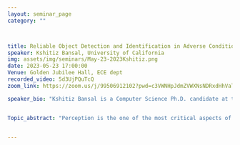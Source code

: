 ```yaml
---
layout: seminar_page
category: ""



title: Reliable Object Detection and Identification in Adverse Conditions
speaker: Kshitiz Bansal, University of California
img: assets/img/seminars/May-23-2023Kshitiz.png
date: 2023-05-23 17:00:00 
Venue: Golden Jubilee Hall, ECE dept
recorded_video: 5d3UjPQuTcQ
zoom_link: https://zoom.us/j/99506912102?pwd=c3VWNHpJdmZVWXNsNDRxdHhVaTBuZz09

speaker_bio: "Kshitiz Bansal is a Computer Science Ph.D. candidate at the University of California, San Diego. He is a part of Wireless Communication Sensing and Networking Group, headed by Prof. Dinesh Bharadia. His primary research interest lies in the fields of Automotive Imaging Radar, computer vision and signal processing algorithms, with applications both in indoor and outdoor domains like perception in adverse weather conditions, infrastructure sensing and so on. He has worked on building real-time, safety-critical, and reliable perception systems that use multi-modal sensing from cameras, radars and lidars. His work has been published on top conferences such as SenSys and featured in several press releases including Wall Street Journal."


Topic_abstract: "Perception is the one of the most critical aspects of any autonomous driving or navigation system. Currently, environment perception is heavily dependent on light-based sensors (cameras and lidars). While these sensors provide high-resolution data, they are known to fail under adverse weather conditions. There is a growing trend towards using radars for autonomous sensing applications since they are all-weather resistant and are known to provide accurate depth and velocity measurements. Our research focuses on developing systems that use radars as their primary sensors and enable perception in these adverse conditions. We propose a multi-radar system and a radar-camera fusion system that can reliably detect objects in all environmental conditions. We also develop smart infrastructure augmentation tags that can be used to identify objects only by using radars, enabling a myriad of applications both indoors and outdoors. Finally, we investigate how a reliable object detection system improves the performance of downstream tasks of SLAM, path planning and navigation"


---
```



